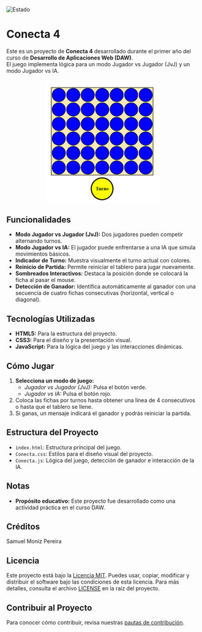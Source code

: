![Estado](https://img.shields.io/badge/Estado-Acabado-brightgreen?style=plastic)


# Conecta 4

Este es un proyecto de **Conecta 4** desarrollado durante el primer año del curso de **Desarrollo de Aplicaciones Web (DAW)**.  
El juego implementa lógica para un modo Jugador vs Jugador (JvJ) y un modo Jugador vs IA.

<div align="center">
  <img src="Conecta4.png" alt="Imagen del conecta 4" width="300">
</div>


## Funcionalidades
- **Modo Jugador vs Jugador (JvJ):** Dos jugadores pueden competir alternando turnos.
- **Modo Jugador vs IA:** El jugador puede enfrentarse a una IA que simula movimientos básicos.
- **Indicador de Turno:** Muestra visualmente el turno actual con colores.
- **Reinicio de Partida:** Permite reiniciar el tablero para jugar nuevamente.
- **Sombreados Interactivos:** Destaca la posición donde se colocará la ficha al pasar el mouse.
- **Detección de Ganador:** Identifica automáticamente al ganador con una secuencia de cuatro fichas consecutivas (horizontal, vertical o diagonal).

## Tecnologías Utilizadas
- **HTML5:** Para la estructura del proyecto.
- **CSS3:** Para el diseño y la presentación visual.
- **JavaScript:** Para la lógica del juego y las interacciones dinámicas.

## Cómo Jugar
1. **Selecciona un modo de juego:**
   - *Jugador vs Jugador (JvJ):* Pulsa el botón verde.
   - *Jugador vs IA:* Pulsa el botón rojo.
2. Coloca las fichas por turnos hasta obtener una línea de 4 consecutivos o hasta que el tablero se llene.
3. Si ganas, un mensaje indicará el ganador y podrás reiniciar la partida.

## Estructura del Proyecto
- `index.html`: Estructura principal del juego.
- `Conecta.css`: Estilos para el diseño visual del proyecto.
- `Conecta.js`: Lógica del juego, detección de ganador e interacción de la IA.

## Notas
- **Propósito educativo:** Este proyecto fue desarrollado como una actividad práctica en el curso DAW.

## Créditos
Samuel Moniz Pereira

## Licencia

Este proyecto está bajo la [Licencia MIT](https://opensource.org/licenses/MIT). Puedes usar, copiar, modificar y distribuir el software bajo las condiciones de esta licencia. Para más detalles, consulta el archivo [LICENSE](LICENSE) en la raíz del proyecto.

## Contribuir al Proyecto
Para conocer cómo contribuir, revisa nuestras [pautas de contribución](https://github.com/sam324sam/sam324sam/blob/main/CONTRIBUTING.md).
